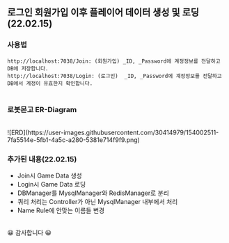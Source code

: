 ## 로그인 회원가입 이후 플레이어 데이터 생성 및 로딩(22.02.15)

### 사용법
`http://localhost:7038/Join: (회원가입) _ID, _Password에 계정정보를 전달하고 DB에 저장합니다.`   
`http://localhost:7038/Login: (로그인)  _ID, _Password에 계정정보를 전달하고 DB에서 계정이 유효한지 확인합니다.`                                                                       
<br/>

### 로봇몬고 ER-Diagram
<br/>
![ERD](https://user-images.githubusercontent.com/30414979/154002511-7fa5514e-5fb1-4a5c-a280-5381e714f9f9.png)
<br/>

### 추가된 내용(22.02.15)
- Join시 Game Data 생성<br/>
- Login시 Game Data 로딩<br/>
- DBManager를 MysqlManager와 RedisManager로 분리<br/>
- 쿼리 처리는 Controller가 아닌 MysqlManager 내부에서 처리<br/>
- Name Rule에 안맞는 이름들 변경<br/><br/>

😀 감사합니다 😀      
